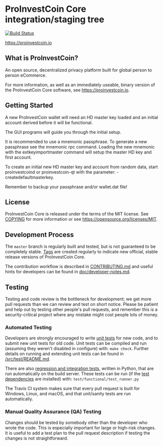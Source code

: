 ProInvestCoin Core integration/staging tree
=====================================

[![Build Status](https://travis-ci.org/proinvestcoin/proinvestcoin-core.svg?branch=master)](https://travis-ci.org/proinvestcoin/proinvestcoin-core)

https://proinvestcoin.io

What is ProInvestCoin?
----------------

An open source, decentralized privacy platform
built for global person to person eCommerce.

For more information, as well as an immediately useable, binary version of
the ProInvestCoin Core software, see https://proinvestcoin.io.


Getting Started
---------------

A new ProInvestCoin wallet will need an HD master key loaded and an initial account
derived before it will be functional.

The GUI programs will guide you through the initial setup.

It is recommended to use a mnemonic passphrase.
To generate a new passphrase see the mnemonic rpc command.
Loading the new mnemonic with the extkeyimportmaster command will setup the
master HD key and first account.

To create an initial new HD master key and account from random data, start
proinvestcoind or proinvestcoin-qt with the parameter: -createdefaultmasterkey.

Remember to backup your passphrase and/or wallet.dat file!

License
-------

ProInvestCoin Core is released under the terms of the MIT license. See [COPYING](COPYING) for more
information or see https://opensource.org/licenses/MIT.

Development Process
-------------------

The `master` branch is regularly built and tested, but is not guaranteed to be
completely stable. [Tags](https://github.com/proinvestcoin/proinvestcoin-core/tags) are created
regularly to indicate new official, stable release versions of ProInvestCoin Core.

The contribution workflow is described in [CONTRIBUTING.md](CONTRIBUTING.md)
and useful hints for developers can be found in [doc/developer-notes.md](doc/developer-notes.md).

Testing
-------

Testing and code review is the bottleneck for development; we get more pull
requests than we can review and test on short notice. Please be patient and help out by testing
other people's pull requests, and remember this is a security-critical project where any mistake might cost people
lots of money.

### Automated Testing

Developers are strongly encouraged to write [unit tests](src/test/README.md) for new code, and to
submit new unit tests for old code. Unit tests can be compiled and run
(assuming they weren't disabled in configure) with: `make check`. Further details on running
and extending unit tests can be found in [/src/test/README.md](/src/test/README.md).

There are also [regression and integration tests](/test), written
in Python, that are run automatically on the build server.
These tests can be run (if the [test dependencies](/test) are installed) with: `test/functional/test_runner.py`

The Travis CI system makes sure that every pull request is built for Windows, Linux, and macOS, and that unit/sanity tests are run automatically.

### Manual Quality Assurance (QA) Testing

Changes should be tested by somebody other than the developer who wrote the
code. This is especially important for large or high-risk changes. It is useful
to add a test plan to the pull request description if testing the changes is
not straightforward.

